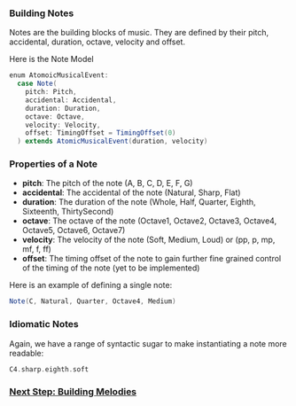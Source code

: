 ### Building Notes

Notes are the building blocks of music. They are defined by their pitch, accidental, duration, octave, velocity and offset.

Here is the Note Model
```scala 3
enum AtomoicMusicalEvent:
  case Note(
    pitch: Pitch,
    accidental: Accidental,
    duration: Duration,
    octave: Octave,
    velocity: Velocity,
    offset: TimingOffset = TimingOffset(0)
  ) extends AtomicMusicalEvent(duration, velocity)
```
### Properties of a Note
- **pitch**: The pitch of the note (A, B, C, D, E, F, G)
- **accidental**: The accidental of the note (Natural, Sharp, Flat)
- **duration**: The duration of the note (Whole, Half, Quarter, Eighth, Sixteenth, ThirtySecond)
- **octave**: The octave of the note (Octave1, Octave2, Octave3, Octave4, Octave5, Octave6, Octave7)
- **velocity**: The velocity of the note (Soft, Medium, Loud) or (pp, p, mp, mf, f, ff)
- **offset**: The timing offset of the note to gain further fine grained control of the timing of the note (yet to be implemented)

Here is an example of defining a single note:
```scala 3
Note(C, Natural, Quarter, Octave4, Medium)
```

### Idiomatic Notes
Again, we have a range of syntactic sugar to make instantiating a note more readable:
```scala 3
C4.sharp.eighth.soft
```
### [Next Step: Building Melodies](http://localhost:4242/music-dsl/building-melodies.html)
